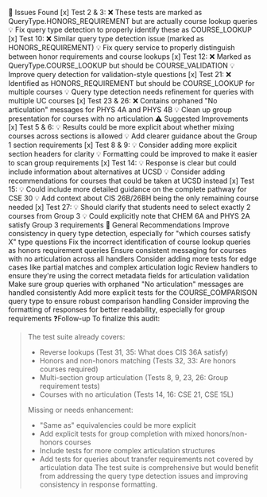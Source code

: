 🐛 Issues Found
[x] Test 2 & 3:
❌ These tests are marked as QueryType.HONORS_REQUIREMENT but are actually course lookup queries
💡 Fix query type detection to properly identify these as COURSE_LOOKUP
[x] Test 10:
❌ Similar query type detection issue (marked as HONORS_REQUIREMENT)
💡 Fix query service to properly distinguish between honor requirements and course lookups
[x] Test 12:
❌ Marked as QueryType.COURSE_LOOKUP but should be COURSE_VALIDATION
💡 Improve query detection for validation-style questions
[x] Test 21:
❌ Identified as HONORS_REQUIREMENT but should be COURSE_LOOKUP for multiple courses
💡 Query type detection needs refinement for queries with multiple UC courses
[x] Test 23 & 26:
❌ Contains orphaned "No articulation" messages for PHYS 4A and PHYS 4B
💡 Clean up group presentation for courses with no articulation
⚠ Suggested Improvements
[x] Test 5 & 6:
💡 Results could be more explicit about whether mixing courses across sections is allowed
💡 Add clearer guidance about the Group 1 section requirements
[x] Test 8 & 9:
💡 Consider adding more explicit section headers for clarity
💡 Formatting could be improved to make it easier to scan group requirements
[x] Test 14:
💡 Response is clear but could include information about alternatives at UCSD
💡 Consider adding recommendations for courses that could be taken at UCSD instead
[x] Test 15:
💡 Could include more detailed guidance on the complete pathway for CSE 30
💡 Add context about CIS 26B/26BH being the only remaining course needed
[x] Test 27:
💡 Should clarify that students need to select exactly 2 courses from Group 3
💡 Could explicitly note that CHEM 6A and PHYS 2A satisfy Group 3 requirements
📎 General Recommendations
Improve consistency in query type detection, especially for "which courses satisfy X" type questions
Fix the incorrect identification of course lookup queries as honors requirement queries
Ensure consistent messaging for courses with no articulation across all handlers
Consider adding more tests for edge cases like partial matches and complex articulation logic
Review handlers to ensure they're using the correct metadata fields for articulation validation
Make sure group queries with orphaned "No articulation" messages are handled consistently
Add more explicit tests for the COURSE_COMPARISON query type to ensure robust comparison handling
Consider improving the formatting of responses for better readability, especially for group requirements
❓Follow-up
To finalize this audit:
> The test suite already covers:
> - Reverse lookups (Test 31, 35: What does CIS 36A satisfy)
> - Honors and non-honors matching (Tests 32, 33: Are honors courses required)
> - Multi-section group articulation (Tests 8, 9, 23, 26: Group requirement tests)
> - Courses with no articulation (Tests 14, 16: CSE 21, CSE 15L)
>
> Missing or needs enhancement:
> - "Same as" equivalencies could be more explicit
> - Add explicit tests for group completion with mixed honors/non-honors courses
> - Include tests for more complex articulation structures
> - Add tests for queries about transfer requirements not covered by articulation data
The test suite is comprehensive but would benefit from addressing the query type detection issues and improving consistency in response formatting.